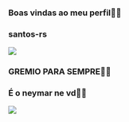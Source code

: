 
### Boas vindas ao meu perfil😮‍💨
### santos-rs

![](https://i.giphy.com/media/v1.Y2lkPTc5MGI3NjExdnZnMjJndW81a2xjdnM2M2FnaTNnZGhkaGtsY2lyYnM4bTRvenNqYyZlcD12MV9pbnRlcm5hbF9naWZfYnlfaWQmY3Q9Zw/hxERQNWQudqSF1iDnr/giphy.gif)

### GREMIO PARA SEMPRE💙🤍

### É o neymar ne vd😮‍💨
![](https://i.giphy.com/media/v1.Y2lkPTc5MGI3NjExYTRtaTFwc3NkOWtqZGRvZDZtMzE2aDJ4NG1ja3A0YTE0aHQxY3NydSZlcD12MV9pbnRlcm5hbF9naWZfYnlfaWQmY3Q9Zw/2wgW7PEIPoq3P1I2qK/giphy.gif)
